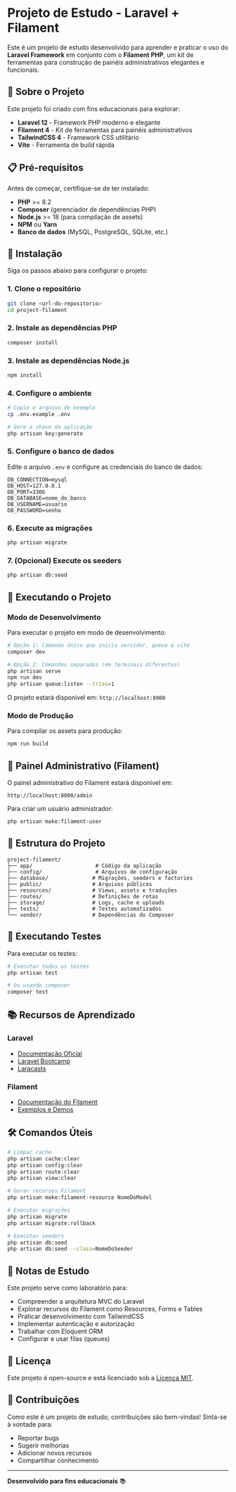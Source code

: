 # Projeto de Estudo - Laravel + Filament

Este é um projeto de estudo desenvolvido para aprender e praticar o uso do **Laravel Framework** em conjunto com o **Filament PHP**, um kit de ferramentas para construção de painéis administrativos elegantes e funcionais.

## 🚀 Sobre o Projeto

Este projeto foi criado com fins educacionais para explorar:
- **Laravel 12** - Framework PHP moderno e elegante
- **Filament 4** - Kit de ferramentas para painéis administrativos
- **TailwindCSS 4** - Framework CSS utilitário
- **Vite** - Ferramenta de build rápida

## 📋 Pré-requisitos

Antes de começar, certifique-se de ter instalado:

- **PHP** >= 8.2
- **Composer** (gerenciador de dependências PHP)
- **Node.js** >= 18 (para compilação de assets)
- **NPM** ou **Yarn**
- **Banco de dados** (MySQL, PostgreSQL, SQLite, etc.)

## 🔧 Instalação

Siga os passos abaixo para configurar o projeto:

### 1. Clone o repositório
```bash
git clone <url-do-repositorio>
cd project-filament
```

### 2. Instale as dependências PHP
```bash
composer install
```

### 3. Instale as dependências Node.js
```bash
npm install
```

### 4. Configure o ambiente
```bash
# Copie o arquivo de exemplo
cp .env.example .env

# Gere a chave da aplicação
php artisan key:generate
```

### 5. Configure o banco de dados
Edite o arquivo `.env` e configure as credenciais do banco de dados:
```env
DB_CONNECTION=mysql
DB_HOST=127.0.0.1
DB_PORT=3306
DB_DATABASE=nome_do_banco
DB_USERNAME=usuario
DB_PASSWORD=senha
```

### 6. Execute as migrações
```bash
php artisan migrate
```

### 7. (Opcional) Execute os seeders
```bash
php artisan db:seed
```

## 🚀 Executando o Projeto

### Modo de Desenvolvimento
Para executar o projeto em modo de desenvolvimento:

```bash
# Opção 1: Comando único que inicia servidor, queue e vite
composer dev

# Opção 2: Comandos separados (em terminais diferentes)
php artisan serve
npm run dev
php artisan queue:listen --tries=1
```

O projeto estará disponível em: `http://localhost:8000`

### Modo de Produção
Para compilar os assets para produção:
```bash
npm run build
```

## 🔐 Painel Administrativo (Filament)

O painel administrativo do Filament estará disponível em:
```
http://localhost:8000/admin
```

Para criar um usuário administrador:
```bash
php artisan make:filament-user
```

## 📁 Estrutura do Projeto

```
project-filament/
├── app/                    # Código da aplicação
├── config/                 # Arquivos de configuração
├── database/              # Migrações, seeders e factories
├── public/                # Arquivos públicos
├── resources/             # Views, assets e traduções
├── routes/                # Definições de rotas
├── storage/               # Logs, cache e uploads
├── tests/                 # Testes automatizados
└── vendor/                # Dependências do Composer
```

## 🧪 Executando Testes

Para executar os testes:
```bash
# Executar todos os testes
php artisan test

# Ou usando composer
composer test
```

## 📚 Recursos de Aprendizado

### Laravel
- [Documentação Oficial](https://laravel.com/docs)
- [Laravel Bootcamp](https://bootcamp.laravel.com)
- [Laracasts](https://laracasts.com)

### Filament
- [Documentação do Filament](https://filamentphp.com/docs)
- [Exemplos e Demos](https://demo.filamentphp.com)

## 🛠️ Comandos Úteis

```bash
# Limpar cache
php artisan cache:clear
php artisan config:clear
php artisan route:clear
php artisan view:clear

# Gerar recursos Filament
php artisan make:filament-resource NomeDoModel

# Executar migrações
php artisan migrate
php artisan migrate:rollback

# Executar seeders
php artisan db:seed
php artisan db:seed --class=NomeDoSeeder
```

## 📝 Notas de Estudo

Este projeto serve como laboratório para:
- Compreender a arquitetura MVC do Laravel
- Explorar recursos do Filament como Resources, Forms e Tables
- Praticar desenvolvimento com TailwindCSS
- Implementar autenticação e autorização
- Trabalhar com Eloquent ORM
- Configurar e usar filas (queues)

## 📄 Licença

Este projeto é open-source e está licenciado sob a [Licença MIT](https://opensource.org/licenses/MIT).

## 🤝 Contribuições

Como este é um projeto de estudo, contribuições são bem-vindas! Sinta-se à vontade para:
- Reportar bugs
- Sugerir melhorias
- Adicionar novos recursos
- Compartilhar conhecimento

---

**Desenvolvido para fins educacionais** 📚
